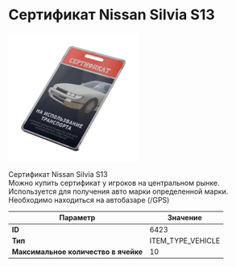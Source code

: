 # Сертификат Nissan Silvia S13

![Item Image](../img/6423.webp?raw=true)

Сертификат Nissan Silvia S13<br>Можно купить сертификат у игроков на центральном рынке.<br>Используется для получения авто марки определенной марки.<br>Необходимо находиться на автобазаре (/GPS)


| Параметр | Значение |
|----------|----------|
| **ID** | 6423 |
| **Тип** | ITEM_TYPE_VEHICLE |
| **Максимальное количество в ячейке** | 10 |

